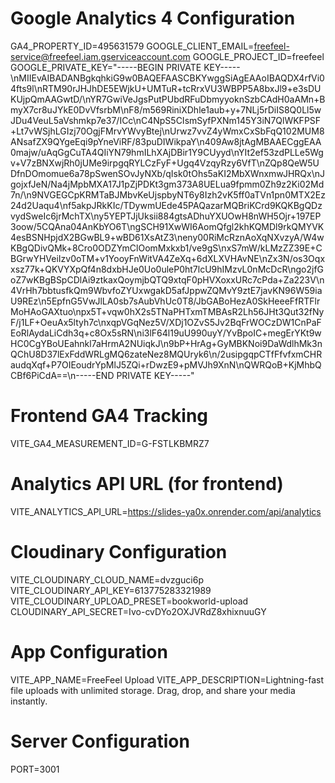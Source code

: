 # Google Analytics 4 Configuration
GA4_PROPERTY_ID=495631579
GOOGLE_CLIENT_EMAIL=freefeel-service@freefeel.iam.gserviceaccount.com
GOOGLE_PROJECT_ID=freefeel
GOOGLE_PRIVATE_KEY="-----BEGIN PRIVATE KEY-----\nMIIEvAIBADANBgkqhkiG9w0BAQEFAASCBKYwggSiAgEAAoIBAQDX4rfVi04fts9l\nRTM90rJHJhDE5EWjkU+UMTuR+tcRrxVU3WBPP5A8bxJl9+e3sDUKUjpQmAAGwtD/\nYR7GwiVeJgsPutPUbdRFuDbmyyoknSzbCAdH0aAMn+BmyX7cr8uJYkE0DvVfsrbM\nF8/m569RiniXDhle1aub+y+7NLj5rDiIS8Q0Ll5wJDu4VeuL5aVshmkp7e37/ICc\nC4NpS5CIsmSyfPXNm145Y3iN7QlWKFPSF+Lt7vWSjhLGIzj70OgjFMrvYWvyBtej\nUrwz7vvZ4yWmxCxSbFqQ102MUM8ANsafZX9QYgeEqi9pYneViRF/83puDIWikpaY\n409Aw8jtAgMBAAECggEAA0majw/uAqGgCuTA4QIiYN79hmILhXAjDBir1Y9CUyyd\nYIt2ef53zdPLLe5Wgv+V7zBNXwjRh0jUMe9irpgqRYLCzFyF+Ugq4VzqyRzy6VfT\nZQp8QeW5UDfnDOmomue6a78pSwenSOvJyNXb/qIsk0tOhs5aKI2MbXWnxmwJHRQx\nJgojxfJeN/Na4jMpbMXA17J1pZjPDKt3gm373A8UELua9fpmm0Zh9z2Ki02Md7n/\n9NVGEGCpKRMTaBJMbvKeUjspbyNT6y8Izh2vK5ff0aTVn1pn0MTX2Ez24d2Uaqu4\nf5akpJRkKIc/TDywmUEde45PAQazarMQBriKCrd9KQKBgQDzvydSweIc6jrMchTX\ny5YEPTJjUksii884gtsADhuYXUOwH8nWH5Ojr+197EP3oow/5CQAna04AnKbYO6T\ngSCH91XwWI6AomQfgl2khKQMDl9rkQMYVK4esBSNHpjdX2BGwBL9+wBD61XsAtZ3\neny00RiMcRznAoXqNXvzyA/W4wKBgQDivQMk+8Cro0ODZYmClOomMxkxb1/ve9gS\nxS7mW/kLMzZZ39E+CBGrwYHVeiIzv0oTM+v1YooyFnWitVA4ZeXq+6dXLXVHAvNE\nZx3N/os3Oqxxsz77k+QKVYXpQf4n8dxbHJe0Uo0uleP0ht7lcU9hIMzvL0nMcDcR\ngo2jfGoZ7wKBgBSpCDlAi9ztkaxQoymjbQTQ9xtqF0pHVXoxxURc7cPda+Za223V\n4VrHh7bbtusfkQm9WbvfoZYUxwgakD5afJppwZQMvY9ztE7javKN96W59iaU9REz\n5EpfnG5VwJlLA0sb7sAubVhUc0T8/JbGABoHezA0SkHeeeFfRTFlrMoHAoGAXtuo\npx5T+vqw0hX2s5TNaPHTxmTMBAsR2Lh56JHt3Qut32fNyF/j1LF+OeuAx5ltyh7c\nxqpVGqNez5V/XDj1OZvS5Jv2BqFrWOCzDW1CnPaFEoRlAydaLiCdh3q+c8Ox5sRN\ni3lF64l19uU990uyY/YvBpoIC+megErYKt9wHC0CgYBoUEahnkl7aHrmA2NUiqkJ\n9bP+HrAg+GyMBKNoi9DaWdlhMk3nQChU8D37lExFddWRLgMQ6zateNez8MQUryk6\n/2usipgqpCTfFfvfxmCHRaudqXqf+P7OIEoudrYpMlJ5ZQi+rDwzE9+pMVJh9XnN\nQWRQoB+KjMhbQCBf6PiCdA==\n-----END PRIVATE KEY-----"

# Frontend GA4 Tracking
VITE_GA4_MEASUREMENT_ID=G-FSTLKBMRZ7

# Analytics API URL (for frontend)
VITE_ANALYTICS_API_URL=https://slides-ya0x.onrender.com/api/analytics

# Cloudinary Configuration
VITE_CLOUDINARY_CLOUD_NAME=dvzguci6p
VITE_CLOUDINARY_API_KEY=613775283321989
VITE_CLOUDINARY_UPLOAD_PRESET=bookworld-upload
CLOUDINARY_API_SECRET=Ivo-cvDYo2OXJVRdZ8xhixnuuGY

# App Configuration
VITE_APP_NAME=FreeFeel Upload
VITE_APP_DESCRIPTION=Lightning-fast file uploads with unlimited storage. Drag, drop, and share your media instantly.

# Server Configuration
PORT=3001